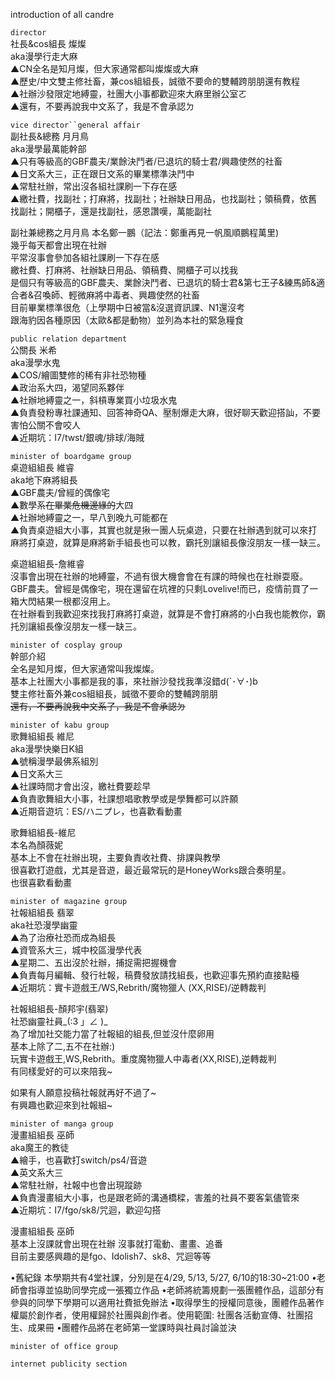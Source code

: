 introduction of all candre

`director`<br>
社長&cos組長  燦燦<br>
    aka漫學行走大麻<br>
    ▲CN全名是知月燦，但大家通常都叫燦燦或大麻<br>
    ▲歷史/中文雙主修社畜，兼cos組組長，誠徵不要命的雙輔跨朋朋還有教程<br>
    ▲社辦沙發限定地縛靈，社團大小事都歡迎來大麻里辦公室ㄛ<br>
    ▲還有，不要再說我中文系了，我是不會承認ㄉ<br>

`vice director``general affair`<br>
副社長&總務  月月鳥<br>
    aka漫學最萬能幹部<br>
    ▲只有等級高的GBF農夫/業餘決鬥者/已退坑的騎士君/興趣使然的社畜<br>
    ▲日文系大三，正在跟日文系的畢業標準決鬥中<br>
    ▲常駐社辦，常出沒各組社課刷一下存在感<br>
    ▲繳社費，找副社；打麻將，找副社；社辦缺日用品，也找副社；領稿費，依舊找副社；開櫃子，還是找副社，感恩讚嘆，萬能副社<br>

副社兼總務之月月鳥
本名鄭一鵬（記法：鄭重再見一帆風順鵬程萬里)<br>
幾乎每天都會出現在社辦<br>
平常沒事會參加各組社課刷一下存在感<br>
繳社費、打麻將、社辦缺日用品、領稿費、開櫃子可以找我<br>
是個只有等級高的GBF農夫、業餘決鬥者、已退坑的騎士君&第七王子&練馬師&適合者&召喚師、輕微麻將中毒者、興趣使然的社畜<br>
目前畢業標準很危（上學期中日被當&沒選資訊課、N1還沒考<br>
跟海豹因各種原因（太歐&都是動物）並列為本社的緊急糧食<br>

`public relation department`<br>
公關長  米希<br>
aka漫學水鬼<br>
    ▲COS/繪圖雙修的稀有非社恐物種<br>
    ▲政治系大四，渴望同系夥伴<br>
    ▲社辦地縛靈之一，斜槓專業買小垃圾水鬼<br>
    ▲負責發粉專社課通知、回答神奇QA、壓制爆走大麻，很好聊天歡迎搭訕，不要害怕公關不會咬人<br>
    ▲近期坑：I7/twst/銀魂/排球/海賊<br>

`minister of boardgame group`<br>
桌遊組組長  維睿<br>
aka地下麻將組長<br>
    ▲GBF農夫/曾經的偶像宅<br>
    ▲數學系~~在畢業危機邊緣的~~大四<br>
    ▲社辦地縛靈之一，早八到晚九可能都在<br>
    ▲負責桌遊組大小事，其實也就是揪一團人玩桌遊，只要在社辦遇到就可以來打麻將打桌遊，就算是麻將新手組長也可以教，霸托別讓組長像沒朋友一樣一缺三。<br>

桌遊組組長-詹維睿<br>
沒事會出現在社辦的地縛靈，不過有很大機會會在有課的時候也在社辦耍廢。<br>
GBF農夫。曾經是偶像宅，現在還留在坑裡的只剩Lovelive!而已，疫情前買了一箱大閃結果一根都沒用上。<br>
在社辦看到我歡迎來找我打麻將打桌遊，就算是不會打麻將的小白我也能教你，霸托別讓組長像沒朋友一樣一缺三。<br>

`minister of cosplay group`<br>
幹部介紹<br>
全名是知月燦，但大家通常叫我燦燦。<br>
基本上社團大小事都是我的事，來社辦沙發找我準沒錯d(`･∀･)b<br>
雙主修社畜外兼cos組組長，誠徵不要命的雙輔跨朋朋<br>
~~還有，不要再說我中文系了，我是不會承認ㄉ~~<br>

`minister of kabu group`<br>
歌舞組組長  維尼<br>
aka漫學快樂日K組<br>
    ▲號稱漫學最佛系組別<br>
    ▲日文系大三<br>
    ▲社課時間才會出沒，繳社費要趁早<br>
    ▲負責歌舞組大小事，社課想唱歌教學或是學舞都可以許願<br>
    ▲近期音遊坑：ES/ハニプレ，也喜歡看動畫<br>

歌舞組組長-維尼<br>
本名為顏薇妮<br>
基本上不會在社辦出現，主要負責收社費、排課與教學<br>
很喜歡打遊戲，尤其是音遊，最近最常玩的是HoneyWorks跟合奏明星。<br>
也很喜歡看動畫<br>

`minister of magazine group`<br>
社報組組長  翡翠<br>
aka社恐漫學幽靈<br>
    ▲為了治療社恐而成為組長<br>
    ▲資管系大三，城中校區漫學代表<br>
    ▲星期二、五出沒於社辦，捕捉需把握機會<br>
    ▲負責每月編輯、發行社報，稿費發放請找組長，也歡迎事先預約直接點檯<br>
    ▲近期坑：實卡遊戲王/WS,Rebrith/魔物獵人 (XX,RISE)/逆轉裁判<br>

社報組組長-顏邦宇(翡翠)<br>
社恐幽靈社員_(:3 」∠ )_<br>
為了增加社交能力當了社報組的組長,但並沒什麼卵用<br>
基本上除了二,五不在社辦:)<br>
玩實卡遊戲王,WS,Rebrith。重度魔物獵人中毒者(XX,RISE),逆轉裁判<br>
有同樣愛好的可以來陪我~<br>

如果有人願意投稿社報就再好不過了~<br>
有興趣也歡迎來到社報組~<br>

`minister of manga group`<br>
漫畫組組長  巫師<br>
aka魔王的教徒<br>
    ▲繪手，也喜歡打switch/ps4/音遊<br>
    ▲英文系大三<br>
    ▲常駐社辦，社報中也會出現蹤跡<br>
    ▲負責漫畫組大小事，也是跟老師的溝通橋樑，害羞的社員不要客氣儘管來<br>
    ▲近期坑：I7/fgo/sk8/咒迴，歡迎勾搭<br>

漫畫組組長 巫師<br>
基本上沒課就會出現在社辦 沒事就打電動、畫畫、追番<br>
目前主要感興趣的是fgo、Idolish7、sk8、咒迴等等<br>

•舊紀錄
本學期共有4堂社課，分別是在4/29, 5/13, 5/27, 6/10的18:30~21:00
•老師會指導並協助同學完成一張獨立作品
•老師將統籌規劃一張團體作品，這部分有參與的同學下學期可以適用社費抵免辦法
•取得學生的授權同意後，團體作品著作權屬於創作者，使用權歸於社團與創作者。使用範圍: 社團各活動宣傳、社團招生、成果冊
•團體作品將在老師第一堂課時與社員討論並決

`minister of office group`<br>

`internet publicity section`<br>